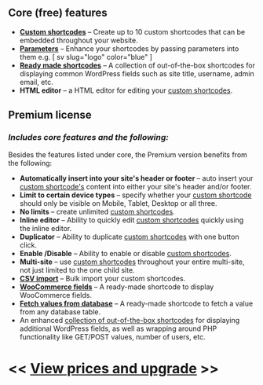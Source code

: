   
## Core (free) features

* **[Custom shortcodes](https://snippet-shortcodes.yeken.uk/shortcodes-own.html)** – Create up to 10 custom shortcodes that can be embedded throughout your website.
* **[Parameters](https://snippet-shortcodes.yeken.uk/shortcodes-own.html)** – Enhance your shortcodes by passing parameters into them e.g. [ sv slug="logo" color="blue" ]
* **[Ready made shortcodes](https://snippet-shortcodes.yeken.uk/shortcodes-free.html)**  – A collection of out-of-the-box shortcodes for displaying common WordPress fields such as site title, username, admin email, etc.
* **HTML editor** – a HTML editor for editing your [custom shortcodes](https://snippet-shortcodes.yeken.uk/shortcodes-own.html).

## Premium license
### *Includes core features and the following:*

Besides the features listed under core, the Premium version benefits from the following:  

* **Automatically insert into your site's header or footer** – auto insert your  [custom shortcode's](https://snippet-shortcodes.yeken.uk/shortcodes-own.html) content into either your site's header and/or footer.
* **Limit to certain device types** – specify whether your [custom shortcode](https://snippet-shortcodes.yeken.uk/shortcodes-own.html) should only be visible on Mobile, Tablet, Desktop or all three.
* **No limits** – create unlimited [custom shortcodes](https://snippet-shortcodes.yeken.uk/shortcodes-own.html).
* **Inline editor** – Ability to quickly edit [custom shortcodes](https://snippet-shortcodes.yeken.uk/shortcodes-own.html) quickly using the inline editor.
* **Duplicator** – Ability to duplicate [custom shortcodes](https://snippet-shortcodes.yeken.uk/shortcodes-own.html) with one button click.
* **Enable /Disable** – Ability to enable or disable [custom shortcodes](https://snippet-shortcodes.yeken.uk/shortcodes-own.html).
* **Multi-site** – use [custom shortcodes](https://snippet-shortcodes.yeken.uk/shortcodes-own.html) throughout your entire multi-site, not just limited to the one child site. 
* **[CSV import](https://snippet-shortcodes.yeken.uk/csv-import.html)** – Bulk import your custom shortcodes.
* **[WooCommerce fields](https://snippet-shortcodes.yeken.uk/shortcodes/sc-woocommerce.html)** –  A ready-made shortcode to display WooCommerce fields.
* **[Fetch values from database](https://snippet-shortcodes.yeken.uk/shortcodes/sc-db-value-by-id.html)** – A ready-made shortcode to fetch a value from any database table.
* An enhanced [collection of out-of-the-box shortcodes](https://snippet-shortcodes.yeken.uk/shortcodes-premium.html) for displaying additional WordPress fields, as well as wrapping around PHP functionality like GET/POST values, number of users, etc.


# << [View prices and upgrade](https://shop.yeken.uk/product/shortcode-variables/) >>
